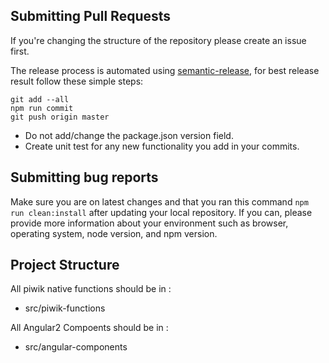 
## Submitting Pull Requests

If you're changing the structure of the repository please create an issue first.

The release process is automated using [semantic-release](https://github.com/semantic-release/semantic-release), for best release result follow these simple steps:

```
git add --all
npm run commit
git push origin master
```

* Do not add/change the package.json version field.
* Create unit test for any new functionality you add in your commits.

## Submitting bug reports

Make sure you are on latest changes and that you ran this command `npm run clean:install` after updating your local repository. If you can, please provide more information about your environment such as browser, operating system, node version, and npm version.

## Project Structure

All piwik native functions should be in : 
- src/piwik-functions

All Angular2 Compoents should be in :
- src/angular-components